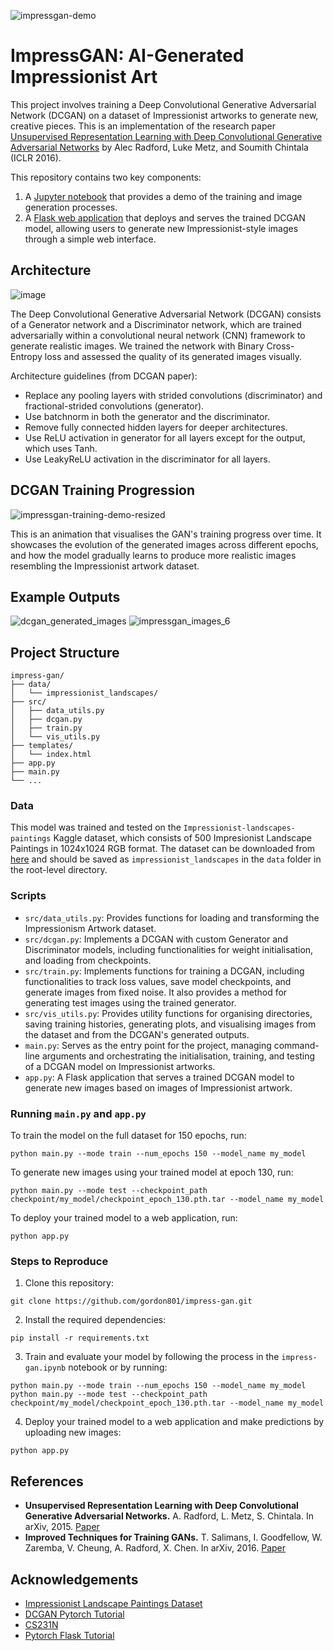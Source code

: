 ![impressgan-demo](https://github.com/user-attachments/assets/a35c150b-b2cf-4c15-957c-1df9d000baeb)

# ImpressGAN: AI-Generated Impressionist Art

This project involves training a Deep Convolutional Generative Adversarial Network (DCGAN) on a dataset of Impressionist artworks to generate new, creative pieces. This is an implementation of the research paper [Unsupervised Representation Learning with Deep Convolutional Generative Adversarial Networks](https://arxiv.org/pdf/1511.06434) by Alec Radford, Luke Metz, and Soumith Chintala (ICLR 2016).

This repository contains two key components:
1. A [Jupyter notebook](https://github.com/gordon801/impress-gan/blob/main/impress-gan.ipynb) that provides a demo of the training and image generation processes.
2. A [Flask web application](https://github.com/gordon801/impress-gan/blob/main/app.py) that deploys and serves the trained DCGAN model, allowing users to generate new Impressionist-style images through a simple web interface.

## Architecture
![image](https://github.com/user-attachments/assets/0f6d324e-68d0-4c02-b709-0337b6c3c301)

The Deep Convolutional Generative Adversarial Network (DCGAN) consists of a Generator network and a Discriminator network, which are trained adversarially within a convolutional neural network (CNN) framework to generate realistic images. We trained the network with Binary Cross-Entropy loss and assessed the quality of its generated images visually.

Architecture guidelines (from DCGAN paper):
- Replace any pooling layers with strided convolutions (discriminator) and fractional-strided convolutions (generator).
- Use batchnorm in both the generator and the discriminator.
- Remove fully connected hidden layers for deeper architectures.
- Use ReLU activation in generator for all layers except for the output, which uses Tanh.
- Use LeakyReLU activation in the discriminator for all layers.

## DCGAN Training Progression
![impressgan-training-demo-resized](https://github.com/user-attachments/assets/66dcca63-80c8-4991-8913-0c1ce0df320d)

This is an animation that visualises the GAN's training progress over time. It showcases the evolution of the generated images across different epochs, and how the model gradually learns to produce more realistic images resembling the Impressionist artwork dataset.

## Example Outputs
![dcgan_generated_images](https://github.com/user-attachments/assets/ddbad598-f04f-440b-b299-ec69772b0a76)
![impressgan_images_6](https://github.com/user-attachments/assets/ac8da2c4-f4fb-4454-b682-c5341dfa91e7)


## Project Structure
```
impress-gan/
├── data/
│   └── impressionist_landscapes/
├── src/
│   ├── data_utils.py
│   ├── dcgan.py
│   ├── train.py
│   └── vis_utils.py
├── templates/
│   └── index.html
├── app.py
├── main.py
└── ...
```
### Data
This model was trained and tested on the `Impressionist-landscapes-paintings` Kaggle dataset, which consists of 500 Impresionist Landscape Paintings in 1024x1024 RGB format. The dataset can be downloaded from [here](https://www.kaggle.com/datasets/robgonsalves/impressionistlandscapespaintings) and should be saved as `impressionist_landscapes` in the `data` folder in the root-level directory. 

### Scripts
- `src/data_utils.py`: Provides functions for loading and transforming the Impressionism Artwork dataset.
- `src/dcgan.py`: Implements a DCGAN with custom Generator and Discriminator models, including functionalities for weight initialisation, and loading from checkpoints.
- `src/train.py`: Implements functions for training a DCGAN, including functionalities to track loss values, save model checkpoints, and generate images from fixed noise. It also provides a method for generating test images using the trained generator.
- `src/vis_utils.py`: Provides utility functions for organising directories, saving training histories, generating plots, and visualising images from the dataset and from the DCGAN's generated outputs.
- `main.py`: Serves as the entry point for the project, managing command-line arguments and orchestrating the initialisation, training, and testing of a DCGAN model on Impressionist artworks.
- `app.py`: A Flask application that serves a trained DCGAN model to generate new images based on images of Impressionist artwork.

### Running `main.py` and `app.py`
To train the model on the full dataset for 150 epochs, run:
```
python main.py --mode train --num_epochs 150 --model_name my_model
```
To generate new images using your trained model at epoch 130, run:
```
python main.py --mode test --checkpoint_path checkpoint/my_model/checkpoint_epoch_130.pth.tar --model_name my_model
```
To deploy your trained model to a web application, run:
```
python app.py
```

### Steps to Reproduce
1. Clone this repository:
```
git clone https://github.com/gordon801/impress-gan.git
```
2. Install the required dependencies:
```
pip install -r requirements.txt
```
3. Train and evaluate your model by following the process in the `impress-gan.ipynb` notebook or by running:
```
python main.py --mode train --num_epochs 150 --model_name my_model
python main.py --mode test --checkpoint_path checkpoint/my_model/checkpoint_epoch_130.pth.tar --model_name my_model
```
4. Deploy your trained model to a web application and make predictions by uploading new images:
```
python app.py
```

## References
- **Unsupervised Representation Learning with Deep Convolutional Generative Adversarial Networks.** A. Radford, L. Metz, S. Chintala. In arXiv, 2015. [Paper](https://arxiv.org/pdf/1511.06434)
- **Improved Techniques for Training GANs.** T. Salimans, I. Goodfellow, W. Zaremba, V. Cheung, A. Radford, X. Chen. In arXiv, 2016. [Paper](https://arxiv.org/pdf/1606.03498)

## Acknowledgements
- [Impressionist Landscape Paintings Dataset](https://www.kaggle.com/datasets/robgonsalves/impressionistlandscapespaintings)
- [DCGAN Pytorch Tutorial](https://pytorch.org/tutorials/beginner/dcgan_faces_tutorial.html)
- [CS231N](https://cs231n.stanford.edu/)
- [Pytorch Flask Tutorial](https://pytorch.org/tutorials/intermediate/flask_rest_api_tutorial.html)
